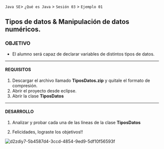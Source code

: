 
`Java SE`> `¿Qué es Java` > `Sesión 03` > `Ejemplo 01`

## Tipos de datos & Manipulación de datos numéricos.

### OBJETIVO

- El alumno será capaz de declarar variables de distintos tipos de datos.

<hr> 

#### REQUISITOS

1. Descargar el archivo llamado <b>TiposDatos.zip</b> y quitale el formato de compresión.
2. Abrir el proyecto desde eclipse.
3. Abrir la clase <b>TiposDatos</b>

<hr>

#### DESARROLLO

1. Analizar y probar cada una de las líneas de la clase <b>TiposDatos</b>

2. Felicidades, lograste los objetivos!!

![d2zdiy7-5b4587d4-3ccd-4854-9ed9-5df10f56593f](https://user-images.githubusercontent.com/56565204/67425280-51a5c600-f59d-11e9-9baf-5ef3aeca8a11.png)



